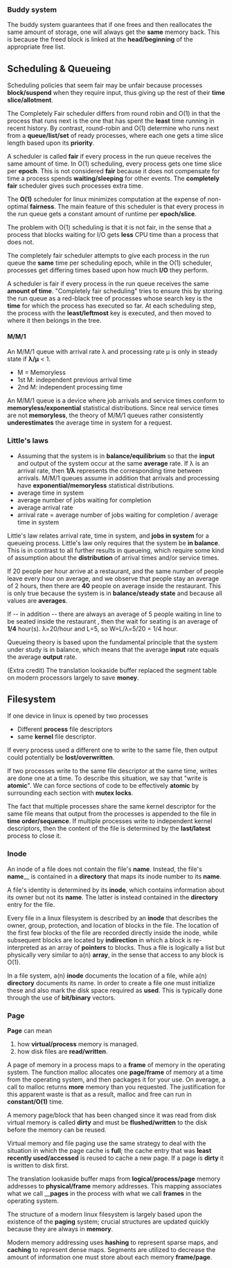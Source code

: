 ### Buddy system
The buddy system guarantees that if one frees and then reallocates the same amount of storage, one will always get the __same__ memory back. This is because the freed block is linked at the __head/beginning__ of the appropriate free list.

## Scheduling & Queueing
Scheduling policies that seem fair may be unfair because processes ____block/suspend____ when they require input, thus giving up the rest of their ____time slice/allotment____.

The Completely Fair scheduler differs from round robin and O(1) in that the process that runs next is the one that has spent the ____least____ time running in recent history. By contrast, round-robin and O(1) determine who runs next from a ____queue/list/set____ of ready processes, where each one gets a time slice length based upon its ____priority____.

A scheduler is called ____fair____ if every process in the run queue receives the same amount of time. In O(1) scheduling, every process gets one time slice per ____epoch____. This is not considered ____fair____ because it does not compensate for time a process spends ____waiting/sleeping____ for other events. The ____completely fair____ scheduler gives such processes extra time.

The ____O(1)____ scheduler for linux minimizes computation at the expense of non-optimal ____fairness____. The main feature of this scheduler is that every process in the run queue gets a constant amount of runtime per ____epoch/slice____.

The problem with O(1) scheduling is that it is not fair, in the sense that a process that blocks waiting for I/O gets ____less____ CPU time than a process that does not.

The completely fair scheduler attempts to give each process in the run queue the ____same____ time per scheduling epoch, while in the O(1) scheduler, processes get differing times based upon how much ____I/O____ they perform.

A scheduler is fair if every process in the run queue receives the same ____amount of time____. "Completely fair scheduling" tries to ensure this by storing the run queue as a red-black tree of processes whose search key is the ____time____ for which the process has executed so far. At each scheduling step, the process with the ____least/leftmost____ key is executed, and then moved to where it then belongs in the tree.

#### M/M/1
An M/M/1 queue with arrival rate λ and processing rate μ is only in steady state if ____λ/μ____ < 1. 
* M = Memoryless
* 1st M: independent previous arrival time
* 2nd M: independent processing time

An M/M/1 queue is a device where job arrivals and service times conform to ____memoryless/exponential____ statistical distributions. Since real service times are not ____memoryless____, the theory of M/M/1 queues rather consistently ____underestimates____ the average time in system for a request.

### Little's laws
* Assuming that the system is in __balance/equilibrium__ so that the ____input____ and output of the system occur at the same ____average____ rate. If λ is an arrival rate, then ____1/λ____ represents the corresponding time between arrivals. M/M/1 queues assume in addition that arrivals and processing have ____exponential/memoryless____ statistical distributions.
* average time in system
* average number of jobs waiting for completion
* average arrival rate
* arrival rate = average number of jobs waiting for completion / average time in system

Little's law relates arrival rate, time in system, and ____jobs in system____ for a queueing process. Little's law only requires that the system be ____in balance____. This is in contrast to all further results in queueing, which require some kind of assumption about the ____distribution____ of arrival times and/or service times.

If 20 people per hour arrive at a restaurant, and the same number of people leave every hour on average, and we observe that people stay an average of 2 hours, then there are ____40____ people on average inside the restaurant. This is only true because the system is in ____balance/steady state____ and because all values are ____averages____. 

If -- in addition -- there are always an average of 5 people waiting in line to be seated inside the restaurant , then the wait for seating is an average of ____1/4____ hour(s). λ=20/hour and L=5, so W=L/λ=5/20 = 1/4 hour.

Queueing theory is based upon the fundamental principle that the system under study is in balance, which means that the average ____input____ rate equals the average ____output____ rate.




(Extra credit) The translation lookaside buffer replaced the segment table on modern processors largely to save ____money____.

## Filesystem
If one device in linux is opened by two processes
* Different ____process____ file descriptors 
* same ____kernel____ file descriptor. 

If every process used a different one to write to the same file, then output could potentially be ____lost/overwritten____.

If two processes write to the same file descriptor at the same time, writes are done one at a time. To describe this situation, we say that "write is ____atomic____". We can force sections of code to be effectively ____atomic____ by surrounding each section with ____mutex locks____.

The fact that multiple processes share the same kernel descriptor for the same file means that output from the processes is appended to the file in ____time order/sequence____. If multiple processes write to independent kernel descriptors, then the content of the file is determined by the __last/latest__ process to close it.

### Inode
An inode of a file does not contain the file's ____name____. Instead, the file's ____name______ is contained in a ____directory____ that maps its inode number to its ____name____.

A file's identity is determined by its ____inode____, which contains information about its owner but not its ____name____. The latter is instead contained in the ____directory____ entry for the file.

Every file in a linux filesystem is described by an ____inode____ that describes the owner, group, protection, and location of blocks in the file. The location of the first few blocks of the file are recorded directly inside the inode, while subsequent blocks are located by ____indirection____ in which a block is re-interpreted as an array of ____pointers____ to blocks. Thus a file is logically a list but physically very similar to a(n) ____array____, in the sense that access to any block is O(1).

In a file system, a(n) ____inode____ documents the location of a file, while a(n) ____directory____ documents its name. In order to create a file one must initialize these and also mark the disk space required as ____used____. This is typically done through the use of ____bit/binary____ vectors.

### Page
____Page____ can mean
1. how ____virtual/process____ memory is managed.
2. how disk files are ____read/written____.

A page of memory in a process maps to a ____frame____ of memory in the operating system.
The function malloc allocates one ____page/frame____ of memory at a time from the operating system, and then packages it for your use. On average, a call to malloc returns ____more____ memory than you requested. The justification for this apparent waste is that as a result, malloc and free can run in ____constant/O(1)____ time.

A memory page/block that has been changed since it was read from disk virtual memory is called ____dirty____ and must be ____flushed/written____ to the disk before the memory can be reused.

Virtual memory and file paging use the same strategy to deal with the situation in which the page cache is ____full____; the cache entry that was ____least recently used/accessed____ is reused to cache a new page. If a page is ____dirty____ it is written to disk first.

The translation lookaside buffer maps from ____logical/process/page____ memory addresses to ____physical/frame____ memory addresses. This mapping associates what we call ______pages____ in the process with what we call ____frames____ in the operating system.

The structure of a modern linux filesystem is largely based upon the existence of the ____paging____ system; crucial structures are updated quickly because they are always in ____memory____.

Modern memory addressing uses ____hashing____ to represent sparse maps, and ____caching____ to represent dense maps. Segments are utilized to decrease the amount of information one must store about each memory ____frame/page____.
